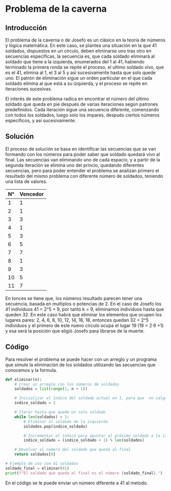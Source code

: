 # Problema de la caverna

## Introducción
El problema de la caverna o de Josefo es un clásico en la teoría de números y lógica matemática. En este caso, se plantea una situación en la que 41 soldados, dispuestos en un círculo, deben eliminarse uno tras otro en secuencias específicas, la secuencia es, que cada soldado eliminará al soldado que tiene a la izquierda, enumerados del 1 al 41, habiendo terminado la primera ronda se repite el proceso, el ultimo soldado vivo, que es el 41, elimina al 1, el 3 al 5 y así sucesivamente hasta que solo quede uno. El patrón de eliminación sigue un orden particular en el que cada soldado elimina al que está a su izquierda, y el proceso se repite en iteraciones sucesivas.

El interés de este problema radica en encontrar el número del último soldado que queda en pie después de varias iteraciones según patrones predefinidos. Cada iteración sigue una secuencia diferente, comenzando con todos los soldados, luego solo los impares, después ciertos números específicos, y así sucesivamente.

## Solución

El proceso de solución se basa en identificar las secuencias que se van formando con los números para poder saber que soldado quedará vivo al final.
Las secuencias van eliminando uno de cada espacio, y a partir de la segunda iteración se elimina uno del princio, quedando diferentes secuencias, pero para poder entender el problema se analizan primero el resultado del mismo problema con diferente número de soldados, teniendo una lista de valores.

| N°  | Vencedor|
|-----|---------|
| 1   |    1    |
| 2   |    1    |
| 3   |    3    |
| 4   |    1    |
| 5   |    3    |
| 6   |    5    |
| 7   |    7    |
| 8   |    1    |
| 9   |    3    |
| 10  |    5    |
| 11  |    7    |

En tonces se tiene que, los números resultado parecen tener una secuencia, basada en multiplos o potencias de 2.
En el caso de Josefo los 41 individuos 41 = 2^5 + 9,  por tanto k = 9, eliminamos individuos hasta que queden 32. En este caso habrá que eliminar los elementos que ocupen los lugares pares: 2, 4, 6, 8, 10, 12, 14, 16, 18,  entonces quedan 32 = 2^5  individuos y el primero de este nuevo círculo ocupa el lugar 19 (19 = 2·9 +1) y esa será la posición que eligió Josefo para librarse de la muerte. 

## Código

Para resolver el problema se puede hacer con un arreglo y un programa que simule la eliminación de los soldados utilizando las secuencias que conocemos y la formula.

```python
def eliminar(n):
    # Crear un arreglo con los números de soldados
    soldados = list(range(1, n + 1))

    # Inicializar el índice del soldado actual en 1, para que  no salga un número incorrecto
    indice_soldado = 1

    # Iterar hasta que quede un solo soldado
    while len(soldados) > 1:
        # Eliminar al soldado de la izquierda
        soldados.pop(indice_soldado)

        # Incrementar el índice para apuntar al próximo soldado a la izquierda
        indice_soldado = (indice_soldado + 1) % len(soldados)

    # Devolver el número del soldado que queda al final
    return soldados[0]

# Ejemplo de uso con 41 soldados
soldado_final = eliminar(41)
print(f"El soldado que queda al final es el número {soldado_final}.")

```
En el código se le puede enviar un número diferente a 41 al metodo.